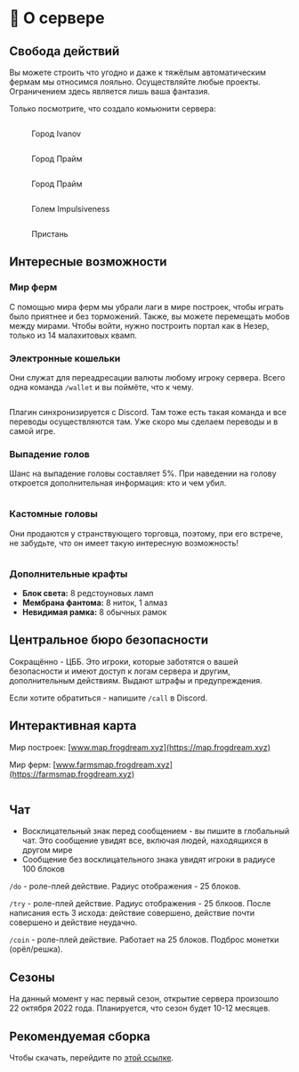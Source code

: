 # 📔 О сервере

## Свобода действий

Вы можете строить что угодно и даже к тяжёлым автоматическим фермам мы относимся лояльно. Осуществляйте любые проекты. Ограничением здесь является лишь ваша фантазия.

Только посмотрите, что создало комьюнити сервера:

<figure><img src="../.gitbook/assets/Снимок экрана 2022-12-05 в 3.24.53 AM.png" alt=""><figcaption><p>Город Ivanov</p></figcaption></figure>

<div>

<figure><img src="../.gitbook/assets/Снимок экрана 2022-12-08 в 4.22.17 PM.png" alt=""><figcaption><p>Город Прайм</p></figcaption></figure>

 

<figure><img src="../.gitbook/assets/Снимок экрана 2022-12-08 в 4.22.24 PM.png" alt=""><figcaption><p>Город Прайм</p></figcaption></figure>

</div>

<figure><img src="../.gitbook/assets/Снимок экрана 2022-12-05 в 3.25.43 AM.png" alt=""><figcaption><p>Голем Impulsiveness</p></figcaption></figure>

<figure><img src="../.gitbook/assets/Снимок экрана 2022-12-05 в 3.24.24 AM.png" alt=""><figcaption><p>Пристань</p></figcaption></figure>

## Интересные возможности

### Мир ферм

С помощью мира ферм мы убрали лаги в мире построек, чтобы играть было приятнее и без торможений. Также, вы можете перемещать мобов между мирами. Чтобы войти, нужно построить портал как в Незер, только из 14 малахитовых квамп.

### Электронные кошельки

Они служат для переадресации валюты любому игроку сервера. Всего одна команда `/wallet` и вы поймёте, что к чему.

<figure><img src="../.gitbook/assets/image (3).png" alt=""><figcaption></figcaption></figure>

Плагин синхронизируется с Discord. Там тоже есть такая команда и все переводы осуществляются там. Уже скоро мы сделаем переводы и в самой игре.

### Выпадение голов

Шанс на выпадение головы составляет 5%. При наведении на голову откроется дополнительная информация: кто и чем убил.

<figure><img src="../.gitbook/assets/image (5) (1).png" alt=""><figcaption></figcaption></figure>

### Кастомные головы

Они продаются у странствующего торговца, поэтому, при его встрече, не забудьте, что он имеет такую интересную возможность!

<figure><img src="../.gitbook/assets/image (10).png" alt=""><figcaption></figcaption></figure>

### Дополнительные крафты

* **Блок света:** 8 редстоуновых ламп
* **Мембрана фантома:** 8 ниток, 1 алмаз
* **Невидимая рамка:** 8 обычных рамок

## Центральное бюро безопасности

Сокращённо - ЦББ. Это игроки, которые заботятся о вашей безопасности и имеют доступ к логам сервера и другим, дополнительным действиям. Выдают штрафы и предупреждения.

Если хотите обратиться - напишите `/call` в Discord.

## Интерактивная карта

Мир построек: [www.map.frogdream.xyz](https://map.frogdream.xyz)

Мир ферм: [www.farmsmap.frogdream.xyz](https://farmsmap.frogdream.xyz)

<figure><img src="../.gitbook/assets/image (5).png" alt=""><figcaption></figcaption></figure>

## Чат

* Восклицательный знак перед сообщением - вы пишите в глобальный чат. Это сообщение увидят все, включая людей, находящихся в другом мире
* Сообщение без восклицательного знака увидят игроки в радиусе 100 блоков

`/do` - роле-плей действие. Радиус отображения - 25 блоков.

`/try` - роле-плей действие. Радиус отображения - 25 блкоов. После написания есть 3 исхода: действие совершено, действие почти совершено и действие неудачно.

`/coin` - роле-плей действие. Работает на 25 блоков. Подброс монетки (орёл/решка).

## Сезоны

На данный момент у нас первый сезон, открытие сервера произошло 22 октября 2022 года. Планируется, что сезон будет 10-12 месяцев.

## Рекомендуемая сборка

Чтобы скачать, перейдите по [этой ссылке](https://mega.nz/file/d6QzCJoI#bBmuvc\_XHjHy\_DXlrooBLlrIaJ2BtiZyRcxvo5JD3r8).
